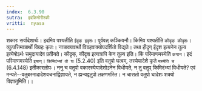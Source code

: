 ```yaml
---
index:  6.3.90
sutra:  इदंकिमोरीश्की
vritti:  nyasa
---
```


शकारः सर्वादेशार्थः। इदमिव पश्यतीति `ईदृक् इदृशः`। पूर्ववत् कञ्किवनौ। किमिव यश्यतीति `कीदृक् कीदृशः`। व्युत्पत्तिमात्रार्थो विग्रहः कृतः। नात्रावयवार्थो विग्रहवाक्योपदर्शितो विद्यते। तथा हीदृग् ईदृश इत्यनेन तुल्य इत्येषोऽर्थः समुदायादेव प्रतीयते। कीदृक्, कीदृश इत्यत्रापि केन तुल्य इति। किं परिमाणमस्येति `कयान`। इदं परिमाणमस्येति `इयान्`। `किमिदंभ्यां वो घः` (5.2.40) इति वतुपो घत्वम्, तस्येयादेशे कृते `यस्येति च` (6.4.148) इतीकारलोपः। ननु च वतुपो वकारस्येयादेशोऽनेन विधीयते, न तु वतुप् किमिदंभ्यां विधीयते? एवं मन्यते--वतुबस्मादादेशवचनाद्विज्ञायते, न ह्यन्यद्वतुपो लक्षणमस्ति। न चासतो वतुपो घादेशः शक्यो विज्ञातुमिति।।


